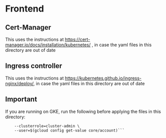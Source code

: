 # Frontend
## Cert-Manager

This uses the instructions at https://cert-manager.io/docs/installation/kubernetes/ , in case the yaml files in this directory are out of date

## Ingress controller

This uses the instructions at https://kubernetes.github.io/ingress-nginx/deploy/, in case the yaml files in this directory are out of date

## Important

If you are running on GKE, run the following before applying the files in this directory:

```kubectl create clusterrolebinding cluster-admin-binding \
    --clusterrole=cluster-admin \
    --user=$(gcloud config get-value core/account)```
